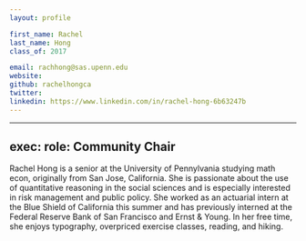 ```yaml
---
layout: profile

first_name: Rachel
last_name: Hong
class_of: 2017

email: rachhong@sas.upenn.edu
website:
github: rachelhongca
twitter:
linkedin: https://www.linkedin.com/in/rachel-hong-6b63247b
---
```


---
exec:
  role: Community Chair
---

Rachel Hong is a senior at the University of Pennylvania studying math econ, originally from San Jose, California. She is passionate about the use of quantitative reasoning in the social sciences and is especially interested in risk management and public policy. She worked as an actuarial intern at the Blue Shield of California this summer and has previously interned at the Federal Reserve Bank of San Francisco and Ernst & Young. In her free time, she enjoys typography, overpriced exercise classes, reading, and hiking.
